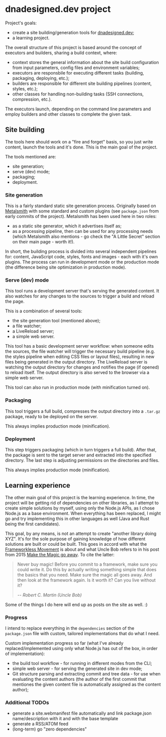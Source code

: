 # dnadesigned.dev project

Project's goals:

-   create a site building/generation tools for [dnadesigned.dev](https://dnadesigned.dev);
-   a learning project.

The overall structure of this project is based around the concept of executors and builders, sharing a build context,
where:

-   context stores the general information about the site build configuration from input parameters, config files
    and environment variables;
-   executors are responsbile for executing different tasks (building, packaging, deploying, etc.);
-   builders are responsible for different site building pipelines (content, styles, etc.);
-   other classes for handling non-building tasks (SSH connections, compression, etc.).

The executors launch, depending on the command line parameters and employ builders and other classes to complete
the given task.

## Site building

The tools here should work on a "fire and forget" basis, so you just write content, launch the tools and it's done.
This is the main goal of the project.

The tools mentioned are:

-   site generation;
-   serve (dev) mode;
-   packaging;
-   deployment.

### Site generation

This is a fairly standard static site generation process. Originally based on [Metalsmith](https://metalsmith.io/) with
some standard and custom plugins (see `package.json` from early commits of the project). Metalsmith has been used here
in two roles:

-   as a static site generator, which it advertises itself as;
-   as a processing pipeline, then can be used for any processing needs (which Metalsmith also mentions - go check
    the "A Little Secret" section on their main page - worth it!).

In short, the building process is divided into several independent pipelines for: content, JavaScript code, styles,
fonts and images - each with it's own plugins. The process can run in development mode or the production mode
(the difference being site optimization in production mode).

### Serve (dev) mode

This tool runs a development server that's serving the generated content. It also watches for any changes to the sources
to trigger a build and reload the page.

This is a combination of several tools:

-   the site generation tool (mentioned above);
-   a file watcher;
-   a LiveReload server;
-   a simple web server.

This tool has a basic development server workflow: when someone edits the sources, the file watcher will trigger
the necessary build pipeline (e.g. the styles pipeline when editing CSS files or layout files), resulting in new files
being generated in the output directory. The LiveReload server is watching the output directory for changes and notifies
the page (if opened) to reload itself. The output directory is also served to the browser via a simple web server.

This tool can also run in production mode (with minification turned on).

### Packaging

This tool triggers a full build, compresses the output directory into a `.tar.gz` package, ready to be deployed on
the server.

This always implies production mode (minification).

### Deployment

This step triggers packaging (which in turn triggers a full build). After that, the package is sent to the target
server and extracted into the specified directory. The last step is adjusting permissions on the directories and files.

This always implies production mode (minification).

## Learning experience

The other main goal of this project is the learning experience. In time, the project will be getting rid of dependencies
on other libraries, as I attempt to create simple solutions by myself, using only the Node.js APIs, as I chose Node.js
as a base environment. When everything has been replaced, I might go and try implementing this in other languages
as well (Java and Rust being the first candidates).

This goal, by any means, is not an attempt to create "another library doing XYZ". It's for the sole purpose of gaining
knowledge of how different solutions are built or could be built. This goes in accord with what
the [Frameworkless Movement](https://www.frameworklessmovement.org/) is about and what Uncle Bob refers to in his post
from 2015 [Make the Magic go away](https://blog.cleancoder.com/uncle-bob/2015/08/06/LetTheMagicDie.html). To cite
the latter:

> Never buy magic! Before you commit to a framework, make sure you could write it. Do this by actually writing
> something simple that does the basics that you need. Make sure the magic all goes away. And then look at the framework
> again. Is it worth it? Can you live without it?
>
> -- <cite>Robert C. Martin (Uncle Bob)</cite>

Some of the things I do here will end up as posts on the site as well. :)

### Progress

I intend to replace everything in the `dependencies` section of the `package.json` file with custom, tailored
implementations that do what I need.

Custom implementation progress so far (what I've already replaced/implemented using only what Node.js has out of
the box, in order of implementation):

-   the build tool workflow - for running in different modes from the CLI;
-   simple web server - for serving the generated site in dev mode;
-   Git structure parsing and extracting commit and tree data - for use when evaluating the content authors (the author
    of the first commit that mentiones the given content file is automatically assigned as the content author);

### Additional TODOs

-   generate a site.webmanifest file automatically and link package.json name/description with it and with the base
    template
-   generate a RSS/ATOM feed
-   (long-term) go "zero dependencies"

